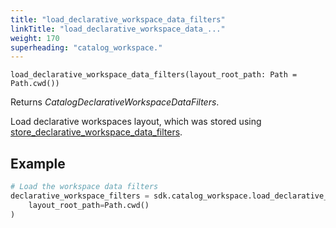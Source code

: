 ```yaml
---
title: "load_declarative_workspace_data_filters"
linkTitle: "load_declarative_workspace_data_..."
weight: 170
superheading: "catalog_workspace."
---
```


<!-- TODO -->

``load_declarative_workspace_data_filters(layout_root_path: Path = Path.cwd())``

Returns *CatalogDeclarativeWorkspaceDataFilters*.

Load declarative workspaces layout, which was stored using [store_declarative_workspace_data_filters](../store_declarative_workspace_data_filters).

## Example

```Python
# Load the workspace data filters
declarative_workspace_filters = sdk.catalog_workspace.load_declarative_workspace_data_filters(
    layout_root_path=Path.cwd()
)
```
